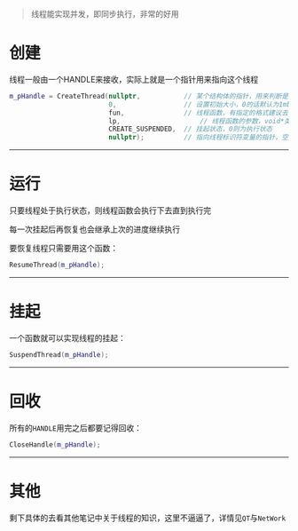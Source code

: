> 线程能实现并发，即同步执行，非常的好用

# 创建

线程一般由一个HANDLE来接收，实际上就是一个指针用来指向这个线程

```c++
m_pHandle = CreateThread(nullptr,			// 某个结构体的指针，用来判断是否可继承
                         0,					// 设置初始大小，0的话默认为1mb
                         fun,				// 线程函数，有指定的格式建议去复制
                         lp,					// 线程函数的参数，void*类型
                         CREATE_SUSPENDED,	// 挂起状态，0则为执行状态
                         nullptr);			// 指向线程标识符变量的指针，空则不返回
```

---

# 运行

只要线程处于执行状态，则线程函数会执行下去直到执行完

每一次挂起后再恢复也会继承上次的进度继续执行

要恢复线程只需要用这个函数：

```c++
ResumeThread(m_pHandle);
```

---

# 挂起

一个函数就可以实现线程的挂起：

```c++
SuspendThread(m_pHandle);
```

---

# 回收

所有的`HANDLE`用完之后都要记得回收：

```c++
CloseHandle(m_pHandle);
```

---

# 其他

剩下具体的去看其他笔记中关于线程的知识，这里不逼逼了，详情见`QT`与`NetWork`

